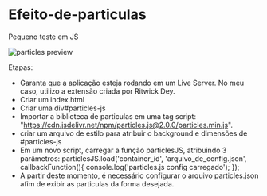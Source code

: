 # Efeito-de-particulas
Pequeno teste em JS

![particles preview](https://j.gifs.com/xnQ8mJ.gif "teste preview")

Etapas:
- Garanta que a aplicação esteja rodando em um Live Server. No meu caso, utilizo a extensão criada por Ritwick Dey.
- Criar um index.html
- Criar uma div#particles-js
- Importar a biblioteca de particulas em uma tag script: "https://cdn.jsdelivr.net/npm/particles.js@2.0.0/particles.min.js".
- criar um arquivo de estilo para atribuir o background e dimensões de #particles-js
- Em um novo script, carregar a função particlesJS, atribuindo 3 parâmetros:
particlesJS.load('container_id', 'arquivo_de_config.json', callbackFunction(){
    console.log('particles.js config carregado');
});
- A partir deste momento, é necessário configurar o arquivo particles.json afim de exibir as particulas da forma desejada.
